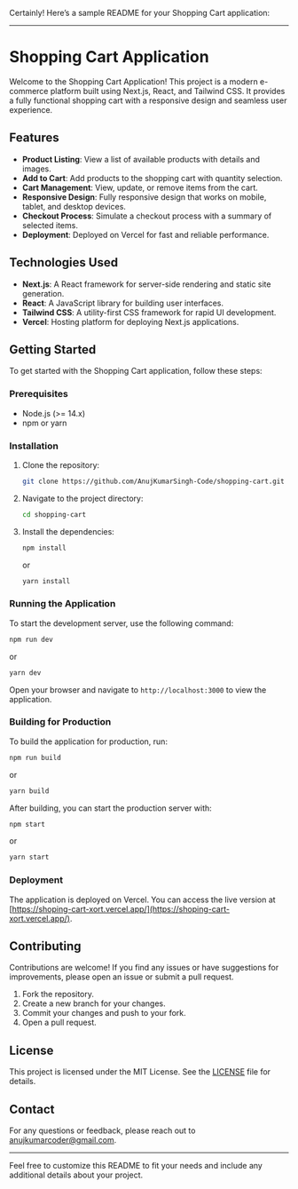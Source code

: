 Certainly! Here’s a sample README for your Shopping Cart application:

---

# Shopping Cart Application

Welcome to the Shopping Cart Application! This project is a modern e-commerce platform built using Next.js, React, and Tailwind CSS. It provides a fully functional shopping cart with a responsive design and seamless user experience.

## Features

- **Product Listing**: View a list of available products with details and images.
- **Add to Cart**: Add products to the shopping cart with quantity selection.
- **Cart Management**: View, update, or remove items from the cart.
- **Responsive Design**: Fully responsive design that works on mobile, tablet, and desktop devices.
- **Checkout Process**: Simulate a checkout process with a summary of selected items.
- **Deployment**: Deployed on Vercel for fast and reliable performance.

## Technologies Used

- **Next.js**: A React framework for server-side rendering and static site generation.
- **React**: A JavaScript library for building user interfaces.
- **Tailwind CSS**: A utility-first CSS framework for rapid UI development.
- **Vercel**: Hosting platform for deploying Next.js applications.

## Getting Started

To get started with the Shopping Cart application, follow these steps:

### Prerequisites

- Node.js (>= 14.x)
- npm or yarn

### Installation

1. Clone the repository:

   ```bash
   git clone https://github.com/AnujKumarSingh-Code/shopping-cart.git
   ```

2. Navigate to the project directory:

   ```bash
   cd shopping-cart
   ```

3. Install the dependencies:

   ```bash
   npm install
   ```

   or

   ```bash
   yarn install
   ```

### Running the Application

To start the development server, use the following command:

```bash
npm run dev
```

or

```bash
yarn dev
```

Open your browser and navigate to `http://localhost:3000` to view the application.

### Building for Production

To build the application for production, run:

```bash
npm run build
```

or

```bash
yarn build
```

After building, you can start the production server with:

```bash
npm start
```

or

```bash
yarn start
```

### Deployment

The application is deployed on Vercel. You can access the live version at [https://shoping-cart-xort.vercel.app/](https://shoping-cart-xort.vercel.app/).

## Contributing

Contributions are welcome! If you find any issues or have suggestions for improvements, please open an issue or submit a pull request.

1. Fork the repository.
2. Create a new branch for your changes.
3. Commit your changes and push to your fork.
4. Open a pull request.

## License

This project is licensed under the MIT License. See the [LICENSE](LICENSE) file for details.

## Contact

For any questions or feedback, please reach out to [anujkumarcoder@gmail.com](mailto:anujkumarcoder@gmail.com).

---

Feel free to customize this README to fit your needs and include any additional details about your project.
